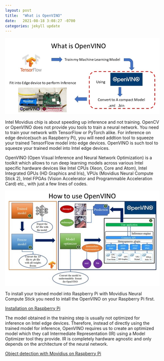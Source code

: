 ```yaml
---
layout: post
title:  "What is OpenVINO"
date:   2021-08-18 3:08:27 -0700
categories: jekyll update
---
```

![Alt Text](/assets/img/openvino1.jpg)

Intel Movidius chip is about speeding up inference and not training. OpenCV or OpenVINO does not provide you tools to train a neural network. You need to train your network with TensorFlow or PyTorch alike. For inference on edge device(such as Raspberry Pi), you will need addtion tool to squeeze your trained TensorFlow model into edge devices. OpenVINO is such tool to squeeze your trained model into Intel edge devices. 

OpenVINO (Open Visual Inference and Neural Network Optimization) is a toolkit which allows to run deep learning models across various Intel specific hardware devices like Intel CPUs (Xeon, Core and Atom), Intel Integrated GPUs (HD Graphics and Iris), VPUs (Movidius Neural Compute Stick 2), Intel FPGAs (Vision Accelerator and Programmable Acceleration Card) etc., with just a few lines of codes. 

![Alt Text](/assets/img/openvino2.jpg)

To install your trained model into Raspberry Pi with Movidius Neural Compute Stick you need to intall the OpenVINO on your Raspberry Pi first.

[Installation on Raspberry Pi](https://docs.openvinotoolkit.org/latest/openvino_docs_install_guides_installing_openvino_raspbian.html)

The model obtained in the training step is usually not optimized for inference on Intel edge devices. Therefore, instead of directly using the trained model for inference, OpenVINO requires us to create an optimized model which they call Intermediate Representation (IR) using a Model Optimizer tool they provide. IR is completely hardware agnostic and only depends on the architecture of the neural network.

[Object detection with Movidius on Raspberry Pi](https://www.youtube.com/watch?v=KOFexecHZp4&ab_channel=JanpuHou)

